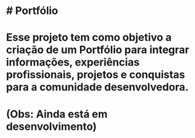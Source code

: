 # 

# \# Portfólio

# 

# Esse projeto tem como objetivo a criação de um Portfólio para integrar informações, experiências profissionais, projetos e conquistas para a comunidade desenvolvedora.

# 

# (Obs: Ainda está em desenvolvimento)

